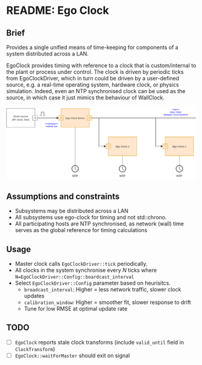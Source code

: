 # README: Ego Clock

## Brief

Provides a single unified means of time-keeping for components of a system distributed across a LAN.

EgoClock provides timing with reference to a clock that is custom/internal to the plant or process 
under control. The clock is driven by periodic ticks from EgoClockDriver, which in turn could be 
driven by a user-defined source, e.g. a real-time operating system, hardware clock, or physics 
simulation. Indeed, even an NTP synchronised clock can be used as the source, in which case it just 
mimics the behaviour of WallClock.

![Ego Clock](./docs/ego_clock.drawio.svg)

## Assumptions and constraints

- Subsystems may be distributed across a LAN
- All subsystems use ego-clock for timing and not std::chrono. 
- All participating hosts are NTP synchronised, as network (wall) time serves as the 
  global reference for timing calculations

## Usage

- Master clock calls `EgoClockDriver::tick` periodically. 
- All clocks in the system synchronise every _N_ ticks where `N=EgoClockDriver::Config::boardcast_interval` 
- Select `EgoClockDriver::Config` parameter based on heurisitcs. 
  - `broadcast_interval`: Higher = less network traffic, slower clock updates
  - `calibration_window`: Higher = smoother fit, slower response to drift
  - Tune for low RMSE at optimal update rate 

## TODO

- [ ] `EgoClock` reports stale clock transforms (include `valid_until` field in `ClockTransform`)  
- [ ] `EgoClock::waitForMaster` should exit on signal